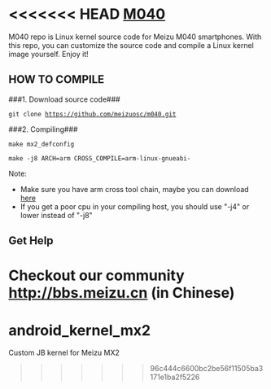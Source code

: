 <<<<<<< HEAD
[M040](http://www.meizu.com)
=================

M040 repo is Linux kernel source code for Meizu M040 smartphones. With this repo, you can customize the source code and compile a Linux kernel image yourself. Enjoy it!

HOW TO COMPILE
-----------

###1. Download source code###

  <code>git clone https://github.com/meizuosc/m040.git</code>

###2. Compiling###

  <code>make mx2_defconfig</code>
  
  <code>make -j8 ARCH=arm CROSS_COMPILE=arm-linux-gnueabi-</code>

  Note:
  + Make sure you have arm cross tool chain, maybe you can download [here](http://www.linaro.org/downloads)
  + If you get a poor cpu in your compiling host, you should use "-j4" or lower instead of "-j8"

Get Help
--------

Checkout our community http://bbs.meizu.cn (in Chinese)
=======
android_kernel_mx2
==================

Custom JB kernel for Meizu MX2
>>>>>>> 96c444c6600bc2be56f11505ba3171e1ba2f5226
